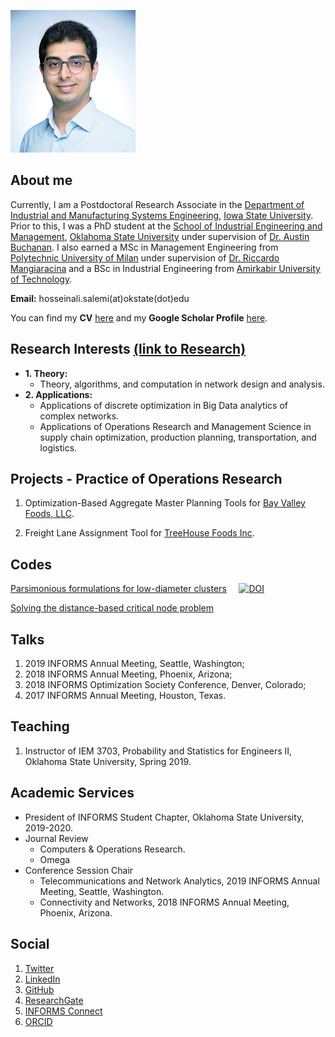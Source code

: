 ![headshot](https://raw.githubusercontent.com/halisalemi/halisalemi.github.io/master/assets/images/headshot.png)

## About me 
Currently, I am a Postdoctoral Research Associate in the [Department of Industrial and Manufacturing Systems Engineering](https://www.imse.iastate.edu/), [Iowa State University](https://www.iastate.edu/). Prior to this, I was a PhD student at the [School of Industrial Engineering and Management](https://iem.okstate.edu/), [Oklahoma State University](https://go.okstate.edu/) under supervision of [Dr. Austin Buchanan](https://sites.google.com/site/austinlbuchanan/home). I also earned a MSc in Management Engineering from [Polytechnic University of Milan](https://www.polimi.it/en/) under supervision of [Dr. Riccardo Mangiaracina](https://www.som.polimi.it/en/professor/mangiaracina-riccardo/) and a BSc in Industrial Engineering from [Amirkabir University of Technology](http://aut.ac.ir/en/).

**Email:** hosseinali.salemi(at)okstate(dot)edu

You can find my **CV** [here](https://drive.google.com/file/d/1dLeYsdanG-5aJZivj2sS_pvwCjcGLH1Q/view?usp=sharing) and my **Google Scholar Profile** [here](https://scholar.google.com/citations?user=rvuBQ_MAAAAJ&hl=en&oi=ao).

## Research Interests [(link to Research)](./Research.md)
- **1. Theory:** 
  - Theory, algorithms, and computation in network design and analysis.
- **2. Applications:**
  - Applications of discrete optimization in Big Data analytics of complex networks.
  - Applications of Operations Research and Management Science in supply chain optimization, production planning, transportation, and logistics.

## Projects - Practice of Operations Research
1. Optimization-Based Aggregate Master Planning Tools for [Bay Valley Foods, LLC](https://bayvalleyfoods.com/).

2. Freight Lane Assignment Tool for [TreeHouse Foods Inc](https://treehousefoods.com/).

## Codes
[Parsimonious formulations for low-diameter clusters](https://github.com/halisalemi/ParsimoniousKClub) &nbsp; &nbsp; [![DOI](https://zenodo.org/badge/144182197.svg)](https://zenodo.org/badge/latestdoi/144182197)

[Solving the distance-based critical node problem](https://github.com/halisalemi/DCNP)


## Talks
1. 2019 INFORMS Annual Meeting, Seattle, Washington;
2. 2018 INFORMS Annual Meeting, Phoenix, Arizona;
3. 2018 INFORMS Optimization Society Conference, Denver, Colorado;
4. 2017 INFORMS Annual Meeting, Houston, Texas.

## Teaching
1. Instructor of IEM 3703, Probability and Statistics for Engineers II, Oklahoma State University, Spring 2019.

## Academic Services
- President of INFORMS Student Chapter, Oklahoma State University, 2019-2020.
- Journal Review
    - Computers & Operations Research. 
    - Omega
- Conference Session Chair
    - Telecommunications and Network Analytics, 2019 INFORMS Annual Meeting, Seattle, Washington.
    - Connectivity and Networks, 2018 INFORMS Annual Meeting, Phoenix, Arizona.

## Social
1. [Twitter](https://twitter.com/HASalemi)
2. [LinkedIn](https://www.linkedin.com/in/hosseinalisalemi/)
3. [GitHub](https://github.com/halisalemi)
4. [ResearchGate](https://www.researchgate.net/profile/Hosseinali_Salemi)
5. [INFORMS Connect](https://connect.informs.org/network/members/profile?UserKey=a16b2a04-064f-4aa5-b6b4-ba38337335df)
6. [ORCID](https://orcid.org/0000-0002-0675-7886)







